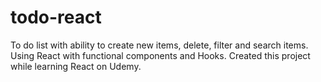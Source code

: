 # todo-react
To do list with ability to create new items, delete, filter and search items.
Using React with functional components and Hooks.
Created this project while learning React on Udemy.
